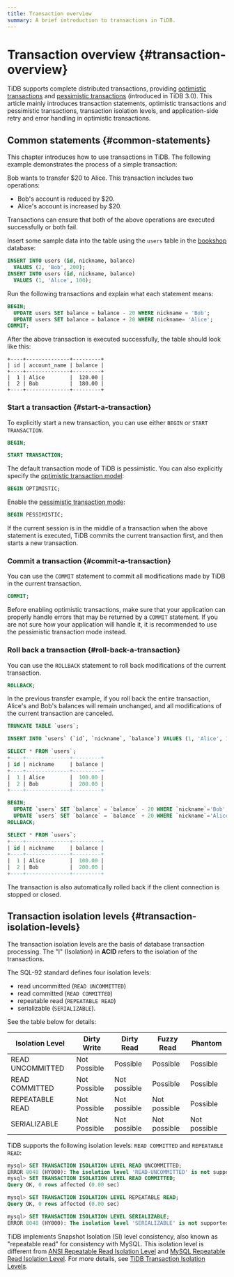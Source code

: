 ```yaml
---
title: Transaction overview
summary: A brief introduction to transactions in TiDB.
---
```


# Transaction overview {#transaction-overview}

TiDB supports complete distributed transactions, providing [optimistic transactions](/optimistic-transaction.md) and [pessimistic transactions](/pessimistic-transaction.md) (introduced in TiDB 3.0). This article mainly introduces transaction statements, optimistic transactions and pessimistic transactions, transaction isolation levels, and application-side retry and error handling in optimistic transactions.

## Common statements {#common-statements}

This chapter introduces how to use transactions in TiDB. The following example demonstrates the process of a simple transaction:

Bob wants to transfer $20 to Alice. This transaction includes two operations:

-   Bob's account is reduced by $20.
-   Alice's account is increased by $20.

Transactions can ensure that both of the above operations are executed successfully or both fail.

Insert some sample data into the table using the `users` table in the [bookshop](/develop/dev-guide-bookshop-schema-design.md) database:

```sql
INSERT INTO users (id, nickname, balance)
  VALUES (2, 'Bob', 200);
INSERT INTO users (id, nickname, balance)
  VALUES (1, 'Alice', 100);
```

Run the following transactions and explain what each statement means:

```sql
BEGIN;
  UPDATE users SET balance = balance - 20 WHERE nickname = 'Bob';
  UPDATE users SET balance = balance + 20 WHERE nickname= 'Alice';
COMMIT;
```

After the above transaction is executed successfully, the table should look like this:

```
+----+--------------+---------+
| id | account_name | balance |
+----+--------------+---------+
|  1 | Alice        |  120.00 |
|  2 | Bob          |  180.00 |
+----+--------------+---------+

```

### Start a transaction {#start-a-transaction}

To explicitly start a new transaction, you can use either `BEGIN` or `START TRANSACTION`.

```sql
BEGIN;
```

```sql
START TRANSACTION;
```

The default transaction mode of TiDB is pessimistic. You can also explicitly specify the [optimistic transaction model](/develop/dev-guide-optimistic-and-pessimistic-transaction.md):

```sql
BEGIN OPTIMISTIC;
```

Enable the [pessimistic transaction mode](/develop/dev-guide-optimistic-and-pessimistic-transaction.md):

```sql
BEGIN PESSIMISTIC;
```

If the current session is in the middle of a transaction when the above statement is executed, TiDB commits the current transaction first, and then starts a new transaction.

### Commit a transaction {#commit-a-transaction}

You can use the `COMMIT` statement to commit all modifications made by TiDB in the current transaction.

```sql
COMMIT;
```

Before enabling optimistic transactions, make sure that your application can properly handle errors that may be returned by a `COMMIT` statement. If you are not sure how your application will handle it, it is recommended to use the pessimistic transaction mode instead.

### Roll back a transaction {#roll-back-a-transaction}

You can use the `ROLLBACK` statement to roll back modifications of the current transaction.

```sql
ROLLBACK;
```

In the previous transfer example, if you roll back the entire transaction, Alice's and Bob's balances will remain unchanged, and all modifications of the current transaction are canceled.

```sql
TRUNCATE TABLE `users`;

INSERT INTO `users` (`id`, `nickname`, `balance`) VALUES (1, 'Alice', 100), (2, 'Bob', 200);

SELECT * FROM `users`;
+----+--------------+---------+
| id | nickname     | balance |
+----+--------------+---------+
|  1 | Alice        |  100.00 |
|  2 | Bob          |  200.00 |
+----+--------------+---------+

BEGIN;
  UPDATE `users` SET `balance` = `balance` - 20 WHERE `nickname`='Bob';
  UPDATE `users` SET `balance` = `balance` + 20 WHERE `nickname`='Alice';
ROLLBACK;

SELECT * FROM `users`;
+----+--------------+---------+
| id | nickname     | balance |
+----+--------------+---------+
|  1 | Alice        |  100.00 |
|  2 | Bob          |  200.00 |
+----+--------------+---------+
```

The transaction is also automatically rolled back if the client connection is stopped or closed.

## Transaction isolation levels {#transaction-isolation-levels}

The transaction isolation levels are the basis of database transaction processing. The "I" (Isolation) in **ACID** refers to the isolation of the transactions.

The SQL-92 standard defines four isolation levels:

-   read uncommitted (`READ UNCOMMITTED`)
-   read committed (`READ COMMITTED`)
-   repeatable read (`REPEATABLE READ`)
-   serializable (`SERIALIZABLE`).

See the table below for details:

| Isolation Level  | Dirty Write  | Dirty Read   | Fuzzy Read   | Phantom      |
| ---------------- | ------------ | ------------ | ------------ | ------------ |
| READ UNCOMMITTED | Not Possible | Possible     | Possible     | Possible     |
| READ COMMITTED   | Not Possible | Not possible | Possible     | Possible     |
| REPEATABLE READ  | Not Possible | Not possible | Not possible | Possible     |
| SERIALIZABLE     | Not Possible | Not possible | Not possible | Not possible |

TiDB supports the following isolation levels: `READ COMMITTED` and `REPEATABLE READ`:

```sql
mysql> SET TRANSACTION ISOLATION LEVEL READ UNCOMMITTED;
ERROR 8048 (HY000): The isolation level 'READ-UNCOMMITTED' is not supported. Set tidb_skip_isolation_level_check=1 to skip this error
mysql> SET TRANSACTION ISOLATION LEVEL READ COMMITTED;
Query OK, 0 rows affected (0.00 sec)

mysql> SET TRANSACTION ISOLATION LEVEL REPEATABLE READ;
Query OK, 0 rows affected (0.00 sec)

mysql> SET TRANSACTION ISOLATION LEVEL SERIALIZABLE;
ERROR 8048 (HY000): The isolation level 'SERIALIZABLE' is not supported. Set tidb_skip_isolation_level_check=1 to skip this error
```

TiDB implements Snapshot Isolation (SI) level consistency, also known as "repeatable read" for consistency with MySQL. This isolation level is different from [ANSI Repeatable Read Isolation Level](/transaction-isolation-levels.md#difference-between-tidb-and-ansi-repeatable-read) and [MySQL Repeatable Read Isolation Level](/transaction-isolation-levels.md#difference-between-tidb-and-mysql-repeatable-read). For more details, see [TiDB Transaction Isolation Levels](/transaction-isolation-levels.md).
